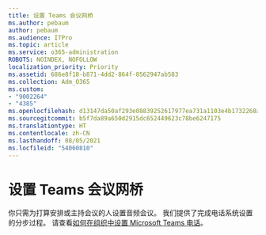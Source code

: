 ```yaml
---
title: 设置 Teams 会议网桥
ms.author: pebaum
author: pebaum
ms.audience: ITPro
ms.topic: article
ms.service: o365-administration
ROBOTS: NOINDEX, NOFOLLOW
localization_priority: Priority
ms.assetid: 686e8f18-b871-4dd2-864f-8562947ab583
ms.collection: Adm_O365
ms.custom:
- "9002264"
- "4385"
ms.openlocfilehash: d13147da50af293e08839252617977ea731a1103e4b1732268aff645721d5f73
ms.sourcegitcommit: b5f7da89a650d2915dc652449623c78be6247175
ms.translationtype: HT
ms.contentlocale: zh-CN
ms.lasthandoff: 08/05/2021
ms.locfileid: "54060810"
---
```

# <a name="set-up-a-conferencing-bridge-for-teams"></a>设置 Teams 会议网桥

你只需为打算安排或主持会议的人设置音频会议。 我们提供了完成电话系统设置的分步过程。 请查看[如何在组织中设置 Microsoft Teams 电话](https://docs.microsoft.com/MicrosoftTeams/phone-number-calling-plans/port-order-overview)。
